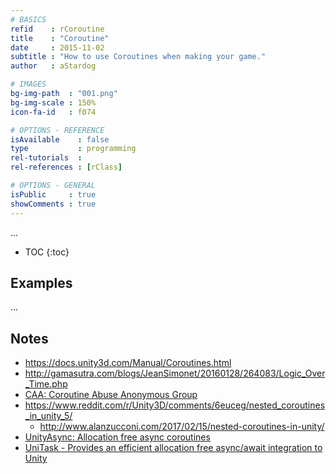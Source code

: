 ```yaml
---
# BASICS
refid    : rCoroutine
title    : "Coroutine"
date     : 2015-11-02
subtitle : "How to use Coroutines when making your game."
author   : aStardog

# IMAGES
bg-img-path  : "001.png"
bg-img-scale : 150%
icon-fa-id   : f074

# OPTIONS - REFERENCE
isAvailable    : false
type           : programming
rel-tutorials  : 
rel-references : [rClass]

# OPTIONS - GENERAL
isPublic     : true
showComments : true
---
```

...

* TOC
{:toc}

## Examples

...

## Notes

* https://docs.unity3d.com/Manual/Coroutines.html
* http://gamasutra.com/blogs/JeanSimonet/20160128/264083/Logic_Over_Time.php
* [CAA: Coroutine Abuse Anonymous Group](https://forum.unity3d.com/threads/caa-coroutine-abuse-anonymous-group.445342/#post-2882932)
* https://www.reddit.com/r/Unity3D/comments/6euceg/nested_coroutines_in_unity_5/
  * http://www.alanzucconi.com/2017/02/15/nested-coroutines-in-unity/
* [UnityAsync: Allocation free async coroutines](https://forum.unity.com/threads/unityasync-allocation-free-async-coroutines.483880/)
* [UniTask - Provides an efficient allocation free async/await integration to Unity](https://github.com/Cysharp/UniTask)